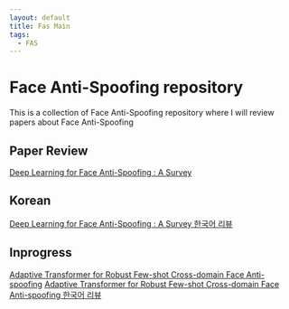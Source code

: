 ```yaml
---
layout: default
title: Fas Main
tags:
  - FAS
---
```

# Face Anti-Spoofing repository

This is a collection of Face Anti-Spoofing repository where I will review papers about Face Anti-Spoofing

## Paper Review

[Deep Learning for Face Anti-Spoofing : A Survey](./DLFAS/)

## Korean

[Deep Learning for Face Anti-Spoofing : A Survey 한국어 리뷰](./DLFAS/Korean/)

## Inprogress 

[Adaptive Transformer for Robust Few-shot Cross-domain Face Anti-spoofing](./ATFAS/)
[Adaptive Transformer for Robust Few-shot Cross-domain Face Anti-spoofing 한국어 리뷰](./ATFAS/Korean)